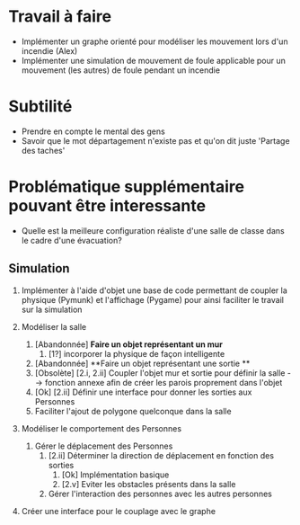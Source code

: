 # Travail à faire
- Implémenter un graphe orienté pour modéliser les mouvement lors d'un incendie (Alex)
- Implémenter une simulation de mouvement de foule applicable pour un mouvement  (les autres)
 de foule pendant un incendie

# Subtilité
- Prendre en compte le mental des gens
- Savoir que le mot départagement n'existe pas et qu'on dit juste 'Partage des taches'

# Problématique supplémentaire pouvant être interessante

- Quelle est la meilleure configuration réaliste d'une salle de classe dans le cadre d'une évacuation?

## Simulation
1. Implémenter à l'aide d'objet une base de code permettant de
 coupler la physique (Pymunk) et l'affichage (Pygame) pour ainsi
 faciliter le travail sur la simulation

2. Modéliser la salle 
	1.  [Abandonnée] **Faire un objet représentant un mur**
		1. [1?] incorporer la physique de façon intelligente
	2. [Abandonnée] **Faire un objet représentant une sortie **
	3. [Obsolète] [2.i, 2.ii] Coupler l'objet mur et sortie pour définir la salle  --> fonction annexe afin de créer les parois proprement dans l'objet
	4. [Ok] [2.ii] Définir une interface pour donner les sorties aux Personnes
	5. Faciliter l'ajout de polygone quelconque dans la salle

3.  Modéliser le comportement des Personnes
	1. Gérer le déplacement des Personnes
		1. [2.ii] Déterminer la direction de déplacement en fonction des sorties
			1. [Ok] Implémentation basique
			2. [2.v] Eviter les obstacles présents dans la salle
		2. Gérer l'interaction des personnes avec les autres personnes

4. Créer une interface pour le couplage avec le graphe
